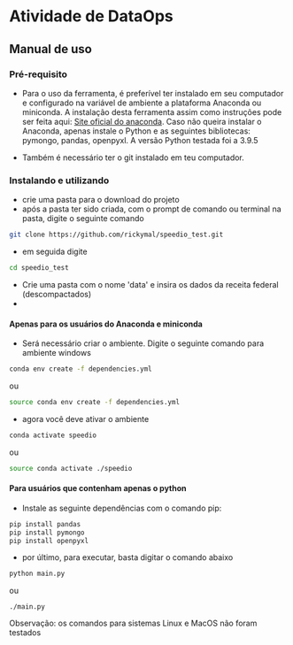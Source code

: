 # Atividade de DataOps

## Manual de uso

### Pré-requisito
- Para o uso da ferramenta, é preferível ter instalado em seu computador e configurado na variável de ambiente a plataforma Anaconda ou miniconda.
A instalação desta ferramenta assim como instruções pode ser feita aqui: [Site oficial do anaconda](https://www.anaconda.com/products/individual). Caso não queira instalar o Anaconda, apenas instale o Python e as seguintes bibliotecas: pymongo, pandas, openpyxl. A versão Python testada foi a 3.9.5

- Também é necessário ter o git instalado em teu computador.


### Instalando e utilizando

- crie uma pasta para o download do projeto
- após a pasta ter sido criada, com o prompt de comando ou terminal na pasta, digite o seguinte comando
```bash
git clone https://github.com/rickymal/speedio_test.git
```
- em seguida digite
```bash
cd speedio_test
```
- Crie uma pasta com o nome 'data' e insira os dados da receita federal (descompactados)
- 
#### Apenas para os usuários do Anaconda e miniconda
- Será necessário criar o ambiente. Digite o seguinte comando para ambiente windows 
```bash
conda env create -f dependencies.yml
```
ou
```bash
source conda env create -f dependencies.yml
```
- agora você deve ativar o ambiente
```bash
conda activate speedio
```
ou
```bash
source conda activate ./speedio
```
#### Para usuários que contenham apenas o python
- Instale as seguinte dependências com o comando pip:
```bash
pip install pandas
pip install pymongo
pip install openpyxl
```

- por último, para executar, basta digitar o comando abaixo
```bash
python main.py
```
ou
```
./main.py
```

Observação: os comandos para sistemas Linux e MacOS não foram testados

